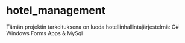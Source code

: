 # hotel_management

Tämän projektin tarkoituksena on luoda hotellinhallintajärjestelmä: C# Windows Forms Apps & MySql
